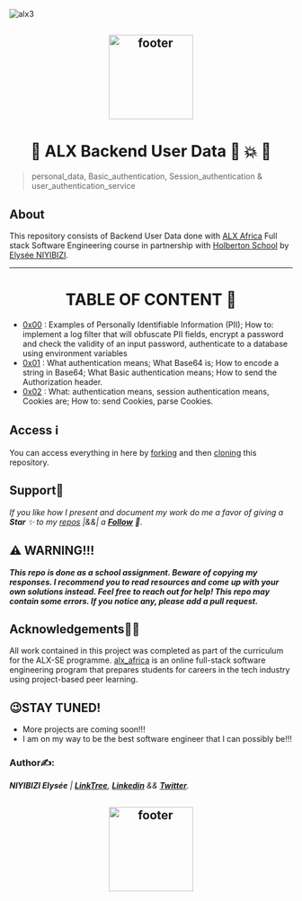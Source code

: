 ![alx3](https://github.com/elyse502/alx-backend-user-data/assets/125453474/1cc1c844-dc11-4317-95cd-d94c5312c436)

<p align="center">
<h2 align="center"><img align="center" src="https://github.com/elyse502/alx-backend-user-data/assets/125453474/e0395886-3084-4941-be5a-59dbea3af11a" alt="footer" width="150"  height="150"/></h2>

<h1 align="center">📁 ALX Backend User Data 🏪 💥 🏬</h1>

> personal_data, Basic_authentication, Session_authentication & user_authentication_service

## About
This repository consists of Backend User Data done with [ALX Africa](https://www.alxafrica.com/) Full stack Software Engineering course in partnership with [Holberton School](https://www.holbertonschool.com/) by [Elysée NIYIBIZI](https://github.com/elyse502).

---

<div align="center">

# TABLE OF CONTENT 📖
</div>

- [0x00](./0x00-personal_data) : Examples of Personally Identifiable Information (PII); How to: implement a log filter that will obfuscate PII fields, encrypt a password and check the validity of an input password, authenticate to a database using environment variables
- [0x01](./0x01-Basic_authentication) : What authentication means; What Base64 is; How to encode a string in Base64; What Basic authentication means; How to send the Authorization header.
- [0x02](./0x02-Session_authentication) : What: authentication means, session authentication means, Cookies are; How to: send Cookies, parse Cookies.
<!--
- [0x03](./0x03-ES6_data_manipulation) : Map, filter and reduce.
- [0x04](./0x04-TypeScript) : Types, Interfaces, Classes, Functions. -->

## Access ℹ️
You can access everything in here by [forking](https://docs.github.com/en/get-started/quickstart/fork-a-repo) and then [cloning](https://docs.github.com/en/repositories/creating-and-managing-repositories/cloning-a-repository) this repository.

## Support🎉
_If you like how I present and document my work do me a favor of giving a **Star** ✨ to my [repos](https://github.com/elyse502?tab=repositories) |&&| a [**Follow**](https://github.com/elyse502) 👥._

## ⚠️ WARNING!!!
**_This repo is done as a school assignment. Beware of copying my responses. I recommend you to read resources and come up with your own solutions instead. Feel free to reach out for help!
This repo may contain some errors. If you notice any, please add a pull request._**

## Acknowledgements🤜🤛
All work contained in this project was completed as part of the curriculum for the ALX-SE programme. [alx_africa](https://www.alxafrica.com/) is an online full-stack software engineering program that prepares students for careers in the tech industry using project-based peer learning.
## 😉STAY TUNED!
* More projects are coming soon!!!
* I am on my way to be the best software engineer that I can possibly be!!!

### Author✍️:
*__NIYIBIZI Elysée__ | [**LinkTree**](https://linktr.ee/niyibizi_elysee), [**Linkedin**](https://www.linkedin.com/in/niyibizi-elys%C3%A9e/) && [**Twitter**](https://twitter.com/Niyibizi_Elyse).*

<p align="center">
<h2 align="center"><img align="center" src="https://github.com/elyse502/AirBnB_clone/assets/125453474/ab3c1e01-2b98-47ae-96b7-37c07c85a2f1" alt="footer" width="150"  height="150"/></h2>
